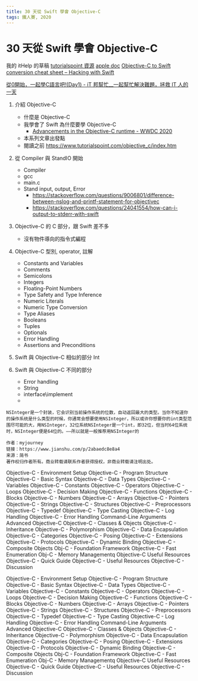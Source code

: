 ```yaml
---
title: 30 天從 Swift 學會 Objective-C
tags: 鐵人賽, 2020
---
```

# 30 天從 Swift 學會 Objective-C
我的 itHelp 的草稿
[tutorialspoint 資源](https://www.tutorialspoint.com/objective_c/index.htm)
[apple doc](https://developer.apple.com/library/archive/documentation/Cocoa/Conceptual/ProgrammingWithObjectiveC/Introduction/Introduction.html)
[Objective-C to Swift conversion cheat sheet – Hacking with Swift](https://www.hackingwithswift.com/articles/114/objective-c-to-swift-conversion-cheat-sheet)

[從0開始，一起學C語言吧!(Day1) - iT 邦幫忙__一起幫忙解決難題，拯救 IT 人的一天](https://ithelp.ithome.com.tw/articles/10213320)
1. 介紹 Objective-C
    * 什麼是 Objective-C
    * 我學會了 Swift 為什麼要學 Objective-C
        * [Advancements in the Objective-C runtime - WWDC 2020](https://developer.apple.com/videos/play/wwdc2020/10163/)
    * 本系列文章出發點
    * 閱讀之前
https://www.tutorialspoint.com/objective_c/index.htm

2. 從 Compiler 與 StandIO 開始
    * Compiler 
    * gcc
    * main.c
    * Stand input, output, Error
        * https://stackoverflow.com/questions/9006801/difference-between-nslog-and-printf-statement-for-objectivec
        * https://stackoverflow.com/questions/24041554/how-can-i-output-to-stderr-with-swift
3. Objective-C 的 C 部分，跟 Swift 差不多
    * 沒有物件導向的指令式編程


5. Objective-C 型別, operator, 註解
    * Constants and Variables
    * Comments
    * Semicolons
    * Integers
    * Floating-Point Numbers
    * Type Safety and Type Inference
    * Numeric Literals
    * Numeric Type Conversion
    * Type Aliases
    * Booleans
    * Tuples
    * Optionals
    * Error Handling
    * Assertions and Preconditions 
    
4. Swift 與 Objective-C 相似的部分
Int
5. Swift 與 Objective-C 不同的部分
    * Error handling 
    * String
    * interface\implement
    * 
```
NSInteger是一个封装，它会识别当前操作系统的位数，自动返回最大的类型。当你不知道你的操作系统是什么类型的时候，你通常会想要使用NSInteger，所以或许你想要你的int类型范围尽可能的大，用NSInteger，32位系统NSInteger是一个int，即32位，但当时64位系统时，NSInteger便是64位的。——所以就是一般推荐用NSInteger的

作者：myjourney
链接：https://www.jianshu.com/p/2abaedc8e8a4
来源：简书
著作权归作者所有。商业转载请联系作者获得授权，非商业转载请注明出处。
```

Objective-C - Environment Setup
Objective-C - Program Structure
Objective-C - Basic Syntax
Objective-C - Data Types
Objective-C - Variables
Objective-C - Constants
Objective-C - Operators
Objective-C - Loops
Objective-C - Decision Making
Objective-C - Functions
Objective-C - Blocks
Objective-C - Numbers
Objective-C - Arrays
Objective-C - Pointers
Objective-C - Strings
Objective-C - Structures
Objective-C - Preprocessors
Objective-C - Typedef
Objective-C - Type Casting
Objective-C - Log Handling
Objective-C - Error Handling
Command-Line Arguments
Advanced Objective-C
Objective-C - Classes & Objects
Objective-C - Inheritance
Objective-C - Polymorphism
Objective-C - Data Encapsulation
Objective-C - Categories
Objective-C - Posing
Objective-C - Extensions
Objective-C - Protocols
Objective-C - Dynamic Binding
Objective-C - Composite Objects
Obj-C - Foundation Framework
Objective-C - Fast Enumeration
Obj-C - Memory Managementq
Objective-C Useful Resources
Objective-C - Quick Guide
Objective-C - Useful Resources
Objective-C - Discussion




Objective-C - Environment Setup
Objective-C - Program Structure
Objective-C - Basic Syntax
Objective-C - Data Types
Objective-C - Variables
Objective-C - Constants
Objective-C - Operators
Objective-C - Loops
Objective-C - Decision Making
Objective-C - Functions
Objective-C - Blocks
Objective-C - Numbers
Objective-C - Arrays
Objective-C - Pointers
Objective-C - Strings
Objective-C - Structures
Objective-C - Preprocessors
Objective-C - Typedef
Objective-C - Type Casting
Objective-C - Log Handling
Objective-C - Error Handling
Command-Line Arguments
Advanced Objective-C
Objective-C - Classes & Objects
Objective-C - Inheritance
Objective-C - Polymorphism
Objective-C - Data Encapsulation
Objective-C - Categories
Objective-C - Posing
Objective-C - Extensions
Objective-C - Protocols
Objective-C - Dynamic Binding
Objective-C - Composite Objects
Obj-C - Foundation Framework
Objective-C - Fast Enumeration
Obj-C - Memory Managementq
Objective-C Useful Resources
Objective-C - Quick Guide
Objective-C - Useful Resources
Objective-C - Discussion
